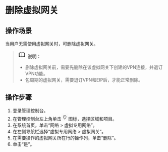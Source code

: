# 删除虚拟网关<a name="vpn_04_0806"></a>

## 操作场景<a name="section17775058"></a>

当用户无需使用虚拟网关时，可删除虚拟网关。

>![](public_sys-resources/icon-note.gif) **说明：**   
>-   删除虚拟网关前，需要先删除在该虚拟网关下创建的VPN连接，并退订VPN功能。  
>-   包周期的虚拟网关，需要退订VPN和EIP后，才能正常删除。  

## 操作步骤<a name="section25757800"></a>

1.  登录管理控制台。
2.  在管理控制台左上角单击![](figures/zh-cn_image_0236580625.png)图标，选择区域和项目。
3.  在系统首页，单击“网络 \> 虚拟专用网络”。
4.  在左侧导航栏选择“虚拟专用网络 \> 虚拟网关”。
5.  在需要操作的虚拟网关所在行的操作列，单击“删除”。
6.  单击“是”。

